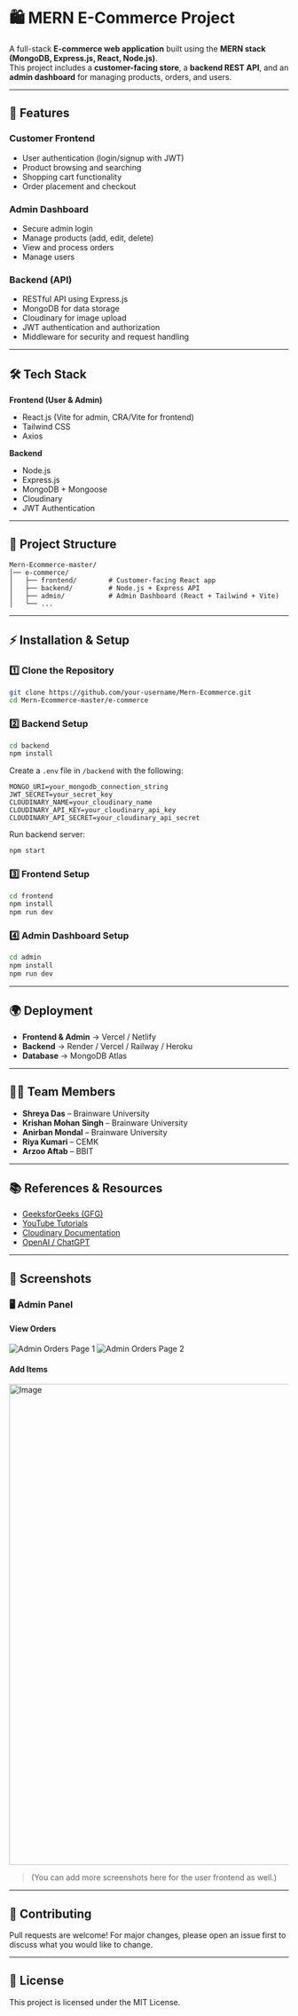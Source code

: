 
# 🛍️ MERN E-Commerce Project

A full-stack **E-commerce web application** built using the **MERN stack (MongoDB, Express.js, React, Node.js)**.  
This project includes a **customer-facing store**, a **backend REST API**, and an **admin dashboard** for managing products, orders, and users.

---

## 🚀 Features

### Customer Frontend
- User authentication (login/signup with JWT)
- Product browsing and searching
- Shopping cart functionality
- Order placement and checkout

### Admin Dashboard
- Secure admin login
- Manage products (add, edit, delete)
- View and process orders
- Manage users

### Backend (API)
- RESTful API using Express.js
- MongoDB for data storage
- Cloudinary for image upload
- JWT authentication and authorization
- Middleware for security and request handling

---

## 🛠️ Tech Stack

**Frontend (User & Admin)**
- React.js (Vite for admin, CRA/Vite for frontend)
- Tailwind CSS
- Axios

**Backend**
- Node.js
- Express.js
- MongoDB + Mongoose
- Cloudinary
- JWT Authentication

---

## 📂 Project Structure

```
Mern-Ecommerce-master/
│── e-commerce/
│   ├── frontend/        # Customer-facing React app
│   ├── backend/         # Node.js + Express API
│   ├── admin/           # Admin Dashboard (React + Tailwind + Vite)
│   └── ...
```

---

## ⚡ Installation & Setup

### 1️⃣ Clone the Repository
```bash
git clone https://github.com/your-username/Mern-Ecommerce.git
cd Mern-Ecommerce-master/e-commerce
```

### 2️⃣ Backend Setup
```bash
cd backend
npm install
```
Create a `.env` file in `/backend` with the following:
```
MONGO_URI=your_mongodb_connection_string
JWT_SECRET=your_secret_key
CLOUDINARY_NAME=your_cloudinary_name
CLOUDINARY_API_KEY=your_cloudinary_api_key
CLOUDINARY_API_SECRET=your_cloudinary_api_secret
```
Run backend server:
```bash
npm start
```

### 3️⃣ Frontend Setup
```bash
cd frontend
npm install
npm run dev
```

### 4️⃣ Admin Dashboard Setup
```bash
cd admin
npm install
npm run dev
```

---

## 🌍 Deployment

- **Frontend & Admin** → Vercel / Netlify  
- **Backend** → Render / Vercel / Railway / Heroku  
- **Database** → MongoDB Atlas  

---

## 👨‍💻 Team Members

- **Shreya Das** – Brainware University  
- **Krishan Mohan Singh** – Brainware University  
- **Anirban Mondal** – Brainware University  
- **Riya Kumari** – CEMK  
- **Arzoo Aftab** – BBIT  

---

## 📚 References & Resources

- [GeeksforGeeks (GFG)](https://www.geeksforgeeks.org/)  
- [YouTube Tutorials](https://www.youtube.com/)  
- [Cloudinary Documentation](https://cloudinary.com/documentation)  
- [OpenAI / ChatGPT](https://openai.com/chatgpt)  

---

## 📸 Screenshots

### 🖥️ Admin Panel

#### View Orders
![Admin Orders Page 1](screenshots/admin-orders-1.png)
![Admin Orders Page 2](screenshots/admin-orders-2.png)

#### Add Items
<img width="1893" height="867" alt="Image" src="https://github.com/user-attachments/assets/5c1002df-6112-403c-8cca-fbe10d55af0c" />

> (You can add more screenshots here for the user frontend as well.)


---

## 🤝 Contributing
Pull requests are welcome! For major changes, please open an issue first to discuss what you would like to change.

---

## 📜 License
This project is licensed under the MIT License.
